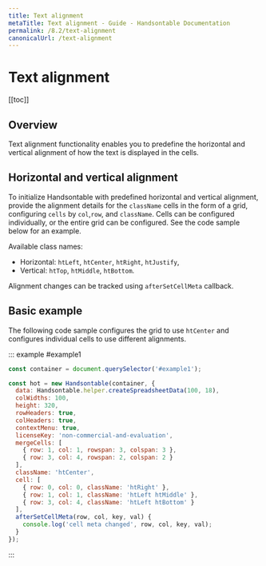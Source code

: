 ```yaml
---
title: Text alignment
metaTitle: Text alignment - Guide - Handsontable Documentation
permalink: /8.2/text-alignment
canonicalUrl: /text-alignment
---
```


# Text alignment

[[toc]]

## Overview

Text alignment functionality enables you to predefine the horizontal and vertical alignment of how the text is displayed in the cells.

## Horizontal and vertical alignment

To initialize Handsontable with predefined horizontal and vertical alignment, provide the alignment details for the `className` cells in the form of a grid, configuring `cells` by `col`,`row`, and `className`. Cells can be configured individually, or the entire grid can be configured. See the code sample below for an example.

Available class names:

* Horizontal: `htLeft`, `htCenter`, `htRight`, `htJustify`,
* Vertical: `htTop`, `htMiddle`, `htBottom`.

Alignment changes can be tracked using `afterSetCellMeta` callback.

## Basic example

The following code sample configures the grid to use `htCenter` and configures individual cells to use different alignments.

::: example #example1
```js
const container = document.querySelector('#example1');

const hot = new Handsontable(container, {
  data: Handsontable.helper.createSpreadsheetData(100, 18),
  colWidths: 100,
  height: 320,
  rowHeaders: true,
  colHeaders: true,
  contextMenu: true,
  licenseKey: 'non-commercial-and-evaluation',
  mergeCells: [
    { row: 1, col: 1, rowspan: 3, colspan: 3 },
    { row: 3, col: 4, rowspan: 2, colspan: 2 }
  ],
  className: 'htCenter',
  cell: [
    { row: 0, col: 0, className: 'htRight' },
    { row: 1, col: 1, className: 'htLeft htMiddle' },
    { row: 3, col: 4, className: 'htLeft htBottom' }
  ],
  afterSetCellMeta(row, col, key, val) {
    console.log('cell meta changed', row, col, key, val);
  }
});
```
:::
